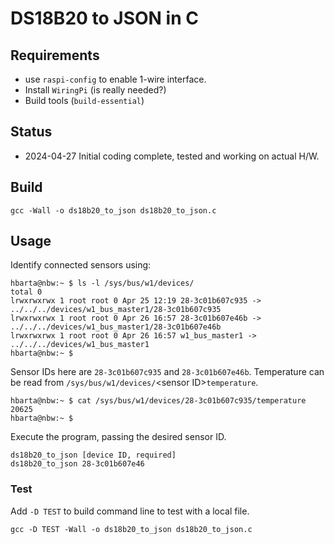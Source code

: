 # DS18B20 to JSON in C

## Requirements

* use `raspi-config` to enable 1-wire interface.
* Install `WiringPi` (is really needed?)
* Build tools (`build-essential`)

## Status

* 2024-04-27 Initial coding complete, tested and working on actual H/W.

## Build

```text
gcc -Wall -o ds18b20_to_json ds18b20_to_json.c
```

## Usage

Identify connected sensors using:

```text
hbarta@nbw:~ $ ls -l /sys/bus/w1/devices/
total 0
lrwxrwxrwx 1 root root 0 Apr 25 12:19 28-3c01b607c935 -> ../../../devices/w1_bus_master1/28-3c01b607c935
lrwxrwxrwx 1 root root 0 Apr 26 16:57 28-3c01b607e46b -> ../../../devices/w1_bus_master1/28-3c01b607e46b
lrwxrwxrwx 1 root root 0 Apr 26 16:57 w1_bus_master1 -> ../../../devices/w1_bus_master1
hbarta@nbw:~ $ 
```

Sensor IDs here are `28-3c01b607c935` and `28-3c01b607e46b`. Temperature can be read from `/sys/bus/w1/devices/`\<sensor ID>`temperature`.

```text
hbarta@nbw:~ $ cat /sys/bus/w1/devices/28-3c01b607c935/temperature
20625
hbarta@nbw:~ $ 
```

Execute the program, passing the desired sensor ID.

```text
ds18b20_to_json [device ID, required]
ds18b20_to_json 28-3c01b607e46
```

### Test

Add `-D TEST` to build command line to test with a local file.

```text
gcc -D TEST -Wall -o ds18b20_to_json ds18b20_to_json.c
```
